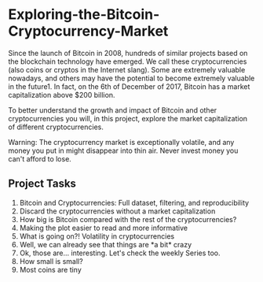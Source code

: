 # Exploring-the-Bitcoin-Cryptocurrency-Market

Since the launch of Bitcoin in 2008, hundreds of similar projects based on the blockchain technology have emerged. We call these cryptocurrencies (also coins or cryptos in the Internet slang). Some are extremely valuable nowadays, and others may have the potential to become extremely valuable in the future1. In fact, on the 6th of December of 2017, Bitcoin has a market capitalization above $200 billion.

To better understand the growth and impact of Bitcoin and other cryptocurrencies you will, in this project, explore the market capitalization of different cryptocurrencies.

Warning: The cryptocurrency market is exceptionally volatile, and any money you put in might disappear into thin air. Never invest money you can't afford to lose.

## Project Tasks
<ol>
  <li>Bitcoin and Cryptocurrencies: Full dataset, filtering, and reproducibility</li>
  <li>Discard the cryptocurrencies without a market capitalization</li>
  <li>How big is Bitcoin compared with the rest of the cryptocurrencies?</li>
  <li>Making the plot easier to read and more informative</li>
  <li>What is going on?! Volatility in cryptocurrencies</li>
  <li>Well, we can already see that things are *a bit* crazy</li>
  <li>Ok, those are... interesting. Let's check the weekly Series too.</li>
  <li>How small is small?</li>
  <li>Most coins are tiny</li>
</ol>  
